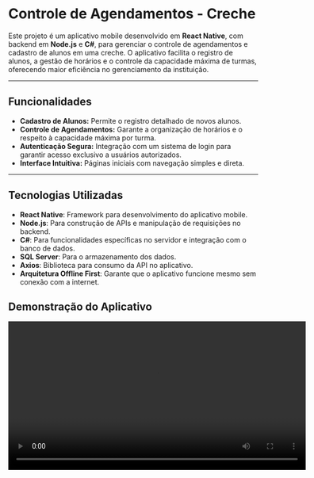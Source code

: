 # **Controle de Agendamentos - Creche**

Este projeto é um aplicativo mobile desenvolvido em **React Native**, com backend em **Node.js** e **C#**, para gerenciar o controle de agendamentos e cadastro de alunos em uma creche. O aplicativo facilita o registro de alunos, a gestão de horários e o controle da capacidade máxima de turmas, oferecendo maior eficiência no gerenciamento da instituição.

---

## **Funcionalidades**
- **Cadastro de Alunos:** Permite o registro detalhado de novos alunos.  
- **Controle de Agendamentos:** Garante a organização de horários e o respeito à capacidade máxima por turma.  
- **Autenticação Segura:** Integração com um sistema de login para garantir acesso exclusivo a usuários autorizados.  
- **Interface Intuitiva:** Páginas iniciais com navegação simples e direta.  

---

## **Tecnologias Utilizadas**
- **React Native**: Framework para desenvolvimento do aplicativo mobile.  
- **Node.js**: Para construção de APIs e manipulação de requisições no backend.  
- **C#**: Para funcionalidades específicas no servidor e integração com o banco de dados.  
- **SQL Server**: Para o armazenamento dos dados.  
- **Axios**: Biblioteca para consumo da API no aplicativo.  
- **Arquitetura Offline First**: Garante que o aplicativo funcione mesmo sem conexão com a internet.  

## Demonstração do Aplicativo

<video src="https://github.com/AlexandreBragaFerreira/Creche-Gerencial-App-React-Native/blob/main/Video%20Testando%20o%20APP.mp4?raw=true" controls width="600">
Seu navegador não suporta a reprodução de vídeos.
</video>

